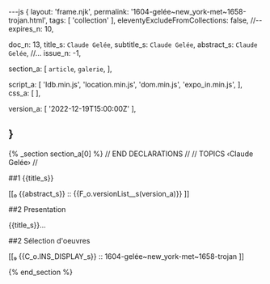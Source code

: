 ---js
{
  layout:    'frame.njk',
  permalink: '1604-gelée~new_york-met~1658-trojan.html',
  tags:      [ 'collection' ],
  eleventyExcludeFromCollections: false,
  //-- expires_n: 10,

  doc_n:      13,
  title_s:    `Claude Gelée`,
  subtitle_s: `Claude Gelée`,
  abstract_s: `Claude Gelée`,
  //... issue_n: -1,

  section_a:
  [
    `article`,
    `galerie`,
  ],

  script_a:
  [
    'Idb.min.js',
    'location.min.js',
    'dom.min.js',
    'expo_in.min.js',
  ],
  css_a:
  [
  ],

  version_a:
  [
    '2022-12-19T15:00:00Z'
  ],

}
---
{% _section section_a[0] %}
// END DECLARATIONS //
//  TOPICS
‹Claude Gelée›
//


##1 {{title_s}}

[[₀  {{abstract_s}}  ::
     {{F_o.versionList__s(version_a)}}  ]]

##2  Presentation

{{title_s}}...

##2  Sélection d'oeuvres

[[₉  {{C_o.INS_DISPLAY_s}} ::
     1604-gelée~new_york-met~1658-trojan ]]

{% end_section %}
